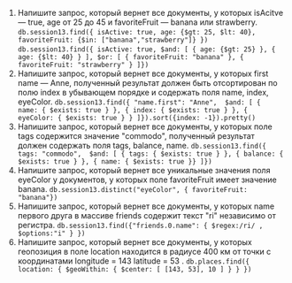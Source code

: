 1. Напишите запрос, который вернет все документы, у которых isAcitve — true, age от 25 до 45 
и favoriteFruit — banana или strawberry.
``
db.session13.find({
    isActive: true,
    age: {$gt: 25, $lt: 40},
    favoriteFruit: {$in: ["banana","strawberry"]}
    })
``
``
db.session13.find({
    isActive: true,
    $and: [
        { age: {$gt: 25} },
        { age: {$lt: 40} }
    ],
    $or: [
        { favoriteFruit: "banana" },
        { favoriteFruit: "strawberry" }
    ]})
``
2. Напишите запрос, который вернет все документы, у которых first name — Anne, полученный результат 
должен быть отсортирован по полю index в убывающем порядке и содержать поля name, index, eyeColor.
``
db.session13.find({
    "name.first": "Anne", 
    $and: [
        { name: { $exists: true } },
        { index: { $exists: true } },
        { eyeColor: { $exists: true } }
    ]}).sort({index: -1}).pretty()
``
3. Напишите запрос, который вернет все документы, у которых поле tags содержится значение "commodo", полученный результат 
должен содержать поля tags, balance, name.
``
db.session13.find({
    tags: "commodo", 
    $and: [
        { tags: { $exists: true } },
        { balance: { $exists: true } },
        { name: { $exists: true }}
        ]})
``
4. Напишите запрос, который вернет все уникальные значения поля eyeColor у документов, у которых поле favoriteFruit имеет значение banana.
``
db.session13.distinct("eyeColor", { favoriteFruit: "banana"})
``
5. Напишите запрос, который вернет все документы, у которых name первого друга в массиве friends содержит текст "ri" независимо от регистра.
``
db.session13.find({"friends.0.name": { $regex:/ri/ , $options:"i" } })
``
6. Напишите запрос, который вернет все документы, у которых геопозиция в поле location находится в радиусе 400 км от точки с координатами longitude = 143 latitude = 53 .
``
db.places.find({ location: { $geoWithin: { $center: [ [143, 53], 10 ] } } })
``

